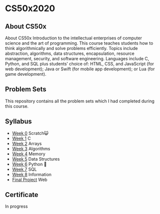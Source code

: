 # CS50x2020
## About CS50x
About CS50x
Introduction to the intellectual enterprises of computer science and the art of programming. This course teaches students how to think algorithmically and solve problems efficiently. Topics include abstraction, algorithms, data structures, encapsulation, resource management, security, and software engineering. Languages include C, Python, and SQL plus students’ choice of: HTML, CSS, and JavaScript (for web development); Java or Swift (for mobile app development); or Lua (for game development). 
## Problem Sets
This repository contains all the problem sets which I had completed during this course.
## Syllabus
*  [Week 0](https://cs50.harvard.edu/x/2020/weeks/0) Scratch😺 <br />
*  [Week 1](https://cs50.harvard.edu/x/2020/weeks/1) C <br />
*  [Week 2](https://cs50.harvard.edu/x/2020/weeks/2) Arrays <br />
*  [Week 3](https://cs50.harvard.edu/x/2020/weeks/3) Algorithms <br />
*  [Week 4](https://cs50.harvard.edu/x/2020/weeks/4) Memory <br />
*  [Week 5](https://cs50.harvard.edu/x/2020/weeks/5) Data Structures <br />
*  [Week 6](https://cs50.harvard.edu/x/2020/weeks/6) Python 🐍 <br />
*  [Week 7](https://cs50.harvard.edu/x/2020/weeks/7) SQL <br />
*  [Week 8](https://cs50.harvard.edu/x/2020/weeks/8) Information <br />
*  [Final Project](https://github.com/beinghasnain16) Web
## Certificate
In progress
